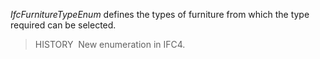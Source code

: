 _IfcFurnitureTypeEnum_ defines the types of furniture from which the type required can be selected.

> HISTORY&nbsp; New enumeration in IFC4.
